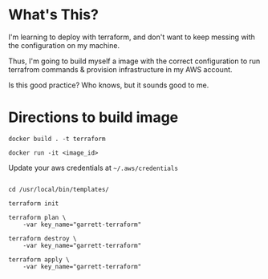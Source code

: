 # What's This?

I'm learning to deploy with terraform, and don't want to keep messing with the configuration on my machine.

Thus, I'm going to build myself a image with the correct configuration to run terrafrom commands & provision infrastructure in my AWS account.

Is this good practice? Who knows, but it sounds good to me.

# Directions to build image

```
docker build . -t terraform

docker run -it <image_id>

```

Update your aws credentials at `~/.aws/credentials`

```

cd /usr/local/bin/templates/

terraform init

terraform plan \
	-var key_name="garrett-terraform"

terraform destroy \
    -var key_name="garrett-terraform"

terraform apply \
    -var key_name="garrett-terraform"

```    